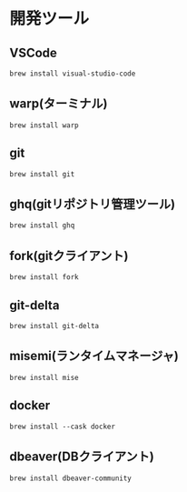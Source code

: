 # 開発ツール


## VSCode
```
brew install visual-studio-code
```

## warp(ターミナル)
```
brew install warp
```

## git
```
brew install git
```

## ghq(gitリポジトリ管理ツール)
```
brew install ghq
```

## fork(gitクライアント)
```
brew install fork
```

## git-delta
```
brew install git-delta
```

## misemi(ランタイムマネージャ)
```
brew install mise
```

## docker
```
brew install --cask docker
```

## dbeaver(DBクライアント)
```
brew install dbeaver-community
```
